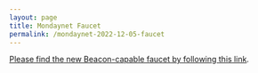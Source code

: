 ```yaml
---
layout: page
title: Mondaynet Faucet
permalink: /mondaynet-2022-12-05-faucet
---
```


[Please find the new Beacon-capable faucet by following this link](https://faucet.mondaynet-2022-12-05.teztnets.xyz).
